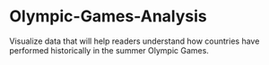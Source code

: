 # Olympic-Games-Analysis
Visualize data that will help readers understand how countries have performed historically in the summer Olympic Games.
